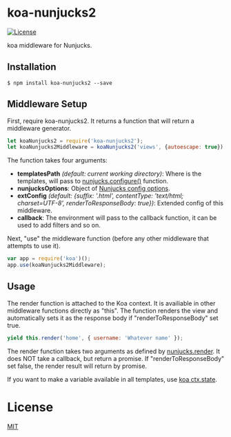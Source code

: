 koa-nunjucks2
===============
  [![License][license-img]][license-url]

  koa middleware for Nunjucks.

## Installation
```
$ npm install koa-nunjucks2 --save
```

## Middleware Setup
First, require koa-nunjucks2. It returns a function that will return a middleware generator.

```js
let koaNunjucks2 = require('koa-nunjucks2');
let koaNunjucks2Middleware = koaNunjucks2('views', {autoescape: true});
```

The function takes four arguments:
* **templatesPath** *(default: current working directory)*: Where is the templates, will pass to [nunjucks.configure()](http://mozilla.github.io/nunjucks/api.html#configure) function.
* **nunjucksOptions**: Object of [Nunjucks config options](https://mozilla.github.io/nunjucks/api.html#configure).
* **extConfig** *(default: {suffix: '.html', contentType: 'text/html; charset=UTF-8', renderToResponseBody: true})*: Extended config of this middleware.
* **callback**: The environment will pass to the callback function, it can be used to add filters and so on.

Next, "use" the middleware function (before any other middleware that attempts to use it).

```js
var app = require('koa')();
app.use(koaNunjucks2Middleware);
```

## Usage
The render function is attached to the Koa context. It is availiable in other middleware functions directly as "this". The function renders the view and automatically sets it as the response body if "renderToResponseBody" set true.

```js
yield this.render('home', { username: 'Whatever name' });
```
The render function takes two arguments as defined by [nunjucks.render](http://mozilla.github.io/nunjucks/api.html#render). It does NOT take a callback, but return a promise. If "renderToResponseBody" set false, the render result will return by promise.

If you want to make a variable available in all templates, use [koa ctx.state](https://github.com/koajs/koa/blob/master/docs/api/context.md#ctxstate).

# License
  [MIT][license-url]

[license-img]: https://img.shields.io/badge/license-MIT-green.svg?style=flat-square
[license-url]: LICENSE